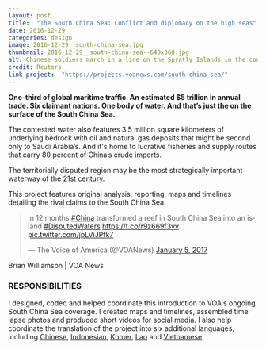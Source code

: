 ```yaml
---
layout: post
title:  "The South China Sea: Conflict and diplomacy on the high seas"
date: 2016-12-29
categories: design
image: 2016-12-29__south-china-sea.jpg
thumbnail: 2016-12-29__south-china-sea--640x360.jpg
alt: Chinese soldiers march in a line on the Spratly Islands in the contested South China Sea.
credit: Reuters
link-project:  "https://projects.voanews.com/south-china-sea/"
---
```


**One-third of global maritime traffic. An estimated $5 trillion in annual trade. Six claimant nations. One body of water. And that’s just the on the surface of the South China Sea.**

The contested water also features 3.5 million square kilometers of underlying bedrock with oil and natural gas deposits that might be second only to Saudi Arabia’s. And it's home to lucrative fisheries and supply routes that carry 80 percent of China’s crude imports. 

The territorially disputed region may be the most strategically important waterway of the 21st century.

This project features original analysis, reporting, maps and timelines detailing the rival claims to the South China Sea.

<style type="text/css">div#twitter-widget-0 {margin: 10px auto 0 auto !important;max-width: 660px !important;}</style>
<blockquote class="twitter-video" data-lang="en"><p lang="en" dir="ltr">In 12 months <a href="https://twitter.com/hashtag/China?src=hash&amp;ref_src=twsrc%5Etfw">#China</a> transformed a reef in South China Sea into an island <a href="https://twitter.com/hashtag/DisputedWaters?src=hash&amp;ref_src=twsrc%5Etfw">#DisputedWaters</a> <a href="https://t.co/r9z669f3yv">https://t.co/r9z669f3yv</a> <a href="https://t.co/jpLViJPfk7">pic.twitter.com/jpLViJPfk7</a></p>&mdash; The Voice of America (@VOANews) <a href="https://twitter.com/VOANews/status/817050716254642183?ref_src=twsrc%5Etfw">January 5, 2017</a></blockquote>
<script async src="https://platform.twitter.com/widgets.js" charset="utf-8"></script>
<p class="vj__credit">Brian Williamson | VOA News</p>

### RESPONSIBILITIES

I designed, coded and helped coordinate this introduction to VOA's ongoing South China Sea coverage. I created maps and timelines, assembled time lapse photos and produced short videos for social media. I also help coordinate the translation of the project into six additional languages, including [Chinese](https://projects.voanews.com/south-china-sea/mandarin/), [Indonesian](https://projects.voanews.com/south-china-sea/indonesian/), [Khmer](https://projects.voanews.com/south-china-sea/khmer/), [Lao](https://projects.voanews.com/south-china-sea/lao/) and [Vietnamese](https://projects.voanews.com/south-china-sea/vietnamese/).